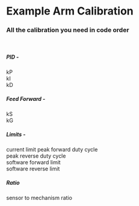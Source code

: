 # Example Arm Calibration
### All the calibration you need in code order

<br/>

##### PID -

kP  
kI   
kD  

##### Feed Forward - 

kS   
kG

##### Limits -

current limit
peak forward duty cycle   
peak reverse duty cycle   
software forward limit   
software reverse limit   

##### Ratio
sensor to mechanism ratio
